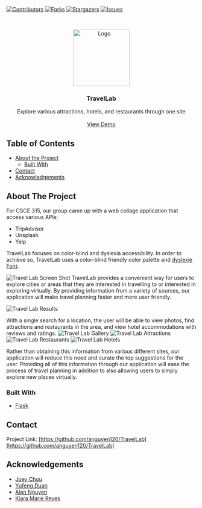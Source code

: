 

<!-- PROJECT SHIELDS -->
[![Contributors][contributors-shield]][contributors-url]
[![Forks][forks-shield]][forks-url]
[![Stargazers][stars-shield]][stars-url]
[![Issues][issues-shield]][issues-url]


<!-- PROJECT LOGO -->
<br />
<p align="center">
  <a href="https://github.com/anguyen120/TravelLab">
    <img src="static/images/logo.png" alt="Logo" width="150" height="auto">
  </a>

  <h3 align="center">TravelLab</h3>

  <p align="center">
      Explore various attractions, hotels, and restaurants through one site
      <br />
      <br />
      <a href="https://travellab.onrender.com">View Demo</a>
  </p>
</p>


<!-- TABLE OF CONTENTS -->
## Table of Contents

* [About the Project](#about-the-project)
  * [Built With](#built-with)
* [Contact](#contact)
* [Acknowledgements](#acknowledgements)


<!-- ABOUT THE PROJECT -->
## About The Project
For CSCE 315, our group came up with a web collage application that access various APIs:

* TripAdvisor
* Unsplash
* Yelp

TravelLab focuses on color-blind and dyslexia accessibility. In order to achieve so, TravelLab uses a color-blind friendly color palette and [dyslexie Font](https://www.dyslexiefont.com/en/typeface/).

![Travel Lab Screen Shot][product-screenshot]
TravelLab provides a convenient way for users to explore cities or areas that they are interested in travelling to or interested in exploring virtually. By providing information from a variety of sources, our application will make travel planning faster and more user friendly.

![Travel Lab Results][results-screenshot]

With a single search for a location, the user will be able to view photos, find attractions and restaurants in the area, and view hotel accommodations with reviews and ratings.
![Travel Lab Gallery][gallery-screenshot]
![Travel Lab Attractions][attractions-screenshot]
![Travel Lab Restaurants][restaurants-screenshot]
![Travel Lab Hotels][hotels-screenshot]

Rather than obtaining this information from various different sites, our application will reduce this need and curate the top suggestions for the user. Providing all of this information through our application will ease the process of travel planning in addition to also allowing users to simply explore new places virtually.

### Built With

* [Flask](https://flask.palletsprojects.com/en/1.1.x/)


<!-- CONTACT -->
## Contact

Project Link: [https://github.com/anguyen120/TravelLab](https://github.com/anguyen120/TravelLab)


<!-- ACKNOWLEDGEMENTS -->
## Acknowledgements

* [Joey Chou](https://github.com/Joeychou99)
* [Yufeng Duan](https://github.com/1Deavon)
* [Alan Nguyen](https://github.com/anguyen120)
* [Kiara Marie Reyes](https://github.com/kiarareyes)


<!-- MARKDOWN LINKS & IMAGES -->
<!-- https://www.markdownguide.org/basic-syntax/#reference-style-links -->
[contributors-shield]: https://img.shields.io/github/contributors/anguyen120/TravelLab.svg?style=flat-square
[contributors-url]: https://github.com/anguyen120/TravelLab/graphs/contributors
[forks-shield]: https://img.shields.io/github/forks/anguyen120/TravelLab.svg?style=flat-square
[forks-url]: https://github.com/anguyen120/TravelLab/network/members
[stars-shield]: https://img.shields.io/github/stars/anguyen120/TravelLab.svg?style=flat-square
[stars-url]: https://github.com/anguyen120/TravelLab/stargazers
[issues-shield]: https://img.shields.io/github/issues/anguyen120/TravelLab.svg?style=flat-square
[issues-url]: https://github.com/anguyen120/TravelLab/issues
[product-screenshot]: static/images/product.png
[results-screenshot]: static/images/results.png
[gallery-screenshot]: static/images/gallery.jpg
[attractions-screenshot]: static/images/attractions.jpg
[restaurants-screenshot]: static/images/restaurants.jpg
[hotels-screenshot]: static/images/hotels.jpg
